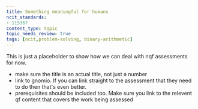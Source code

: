 ```yaml
---
title: Something meaningful for humans
ncit_standards:
- 115367
content_type: topic
topic_needs_review: true
tags: [ncit,problem-solving, binary-arithmetic]
---
```


This is just a placeholder to show how we can deal with nqf assessments for now.

- make sure the title is an actual title, not just a number
- link to gnomio. If you can link straight to the assessment that they need to do then that's even better.
- prerequisites should be included too. Make sure you link to the relevent qf content that covers the work being assessed
  